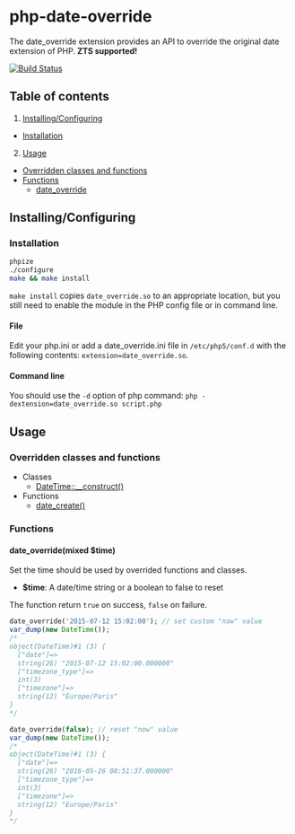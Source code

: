 php-date-override
=================

The date_override extension provides an API to override the original date extension of PHP. **ZTS supported!**

[![Build Status](https://travis-ci.org/francisbesset/php-date-override.svg?branch=master)](https://travis-ci.org/francisbesset/php-date-override)


Table of contents
-----------------

1. [Installing/Configuring](#installingconfiguring)
  * [Installation](#installation)
2. [Usage](#usage)
  * [Overridden classes and functions](#overridden-classes-and-functions)
  * [Functions](#functions)
    * [date_override](#date_overridestring-time)


Installing/Configuring
----------------------

### Installation

```sh
phpize
./configure
make && make install
```

`make install` copies `date_override.so` to an appropriate location, but you still need to enable the module in the PHP config file or in command line.

#### File

Edit your php.ini or add a date_override.ini file in `/etc/php5/conf.d` with the following contents: `extension=date_override.so`.

#### Command line

You should use the `-d` option of php command: `php -dextension=date_override.so script.php`


Usage
-----

### Overridden classes and functions

  * Classes
    * [DateTime::__construct()](http://php.net/manual/datetime.construct.php)
  * Functions
    * [date_create()](http://php.net/manual/function.date-create.php)


### Functions

#### date_override(mixed $time)

Set the time should be used by overrided functions and classes.

  * **$time**: A date/time string or a boolean to false to reset

The function return `true` on success, `false` on failure.

```php
date_override('2015-07-12 15:02:00'); // set custom "now" value
var_dump(new DateTime());
/*
object(DateTime)#1 (3) {
  ["date"]=>
  string(26) "2015-07-12 15:02:00.000000"
  ["timezone_type"]=>
  int(3)
  ["timezone"]=>
  string(12) "Europe/Paris"
}
*/

date_override(false); // reset "now" value
var_dump(new DateTime());
/*
object(DateTime)#1 (3) {
  ["date"]=>
  string(26) "2016-05-26 08:51:37.000000"
  ["timezone_type"]=>
  int(3)
  ["timezone"]=>
  string(12) "Europe/Paris"
}
*/
```
